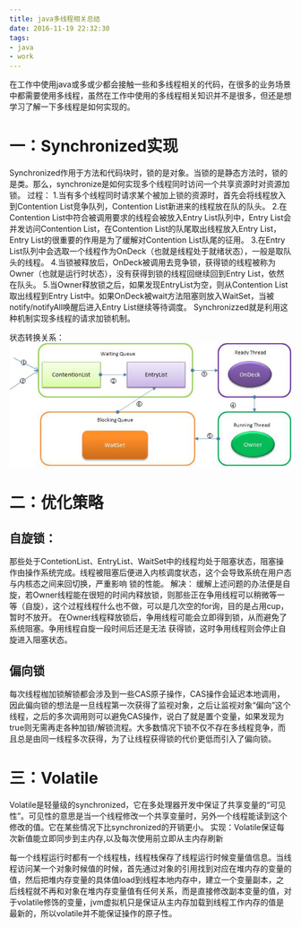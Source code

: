 ```yaml
---
title: java多线程相关总结
date: 2016-11-19 22:32:30
tags:
- java
- work
---
```

在工作中使用java或多或少都会接触一些和多线程相关的代码，在很多的业务场景中都需要使用多线程，虽然在工作中使用的多线程相关知识并不是很多，但还是想学习了解一下多线程是如何实现的。
<!--more-->

# 一：Synchronized实现
Synchronized作用于方法和代码块时，锁的是对象。当锁的是静态方法时，锁的是类。那么，synchronize是如何实现多个线程同时访问一个共享资源时对资源加锁。
过程：
1.当有多个线程同时请求某个被加上锁的资源时，首先会将线程放入到Contention List竞争队列，Contention List新进来的线程放在队的队头。
2.在Contention List中符合被调用要求的线程会被放入Entry List队列中，Entry List会并发访问Contention List，在Contention List的队尾取出线程放入Entry List，Entry List的很重要的作用是为了缓解对Contention List队尾的征用。
3.在Entry List队列中会选取一个线程作为OnDeck（也就是线程处于就绪状态），一般是取队头的线程。
4.当锁被释放后，OnDeck被调用去竞争锁，获得锁的线程被称为Owner（也就是运行时状态），没有获得到锁的线程回继续回到Entry List，依然在队头。
5.当Owner释放锁之后，如果发现EntryList为空，则从Contention List取出线程到Entry List中。如果OnDeck被wait方法阻塞则放入WaitSet，当被notify/notifyAll唤醒后进入Entry List继续等待调度。
Synchronizzed就是利用这种机制实现多线程的请求加锁机制。

状态转换关系：
<img src="/img/synchronizzed的状态转换关系.png" >

# 二：优化策略
## 自旋锁：
那些处于ContetionList、EntryList、WaitSet中的线程均处于阻塞状态，阻塞操作由操作系统完成。线程被阻塞后便进入内核调度状态，这个会导致系统在用户态与内核态之间来回切换，严重影响 锁的性能。
解决：
缓解上述问题的办法便是自旋，若Owner线程能在很短的时间内释放锁，则那些正在争用线程可以稍微等一等（自旋），这个过程线程什么也不做，可以是几次空的for询，目的是占用cup，暂时不放开。 在Owner线程释放锁后，争用线程可能会立即得到锁，从而避免了系统阻塞。争用线程自旋一段时间后还是无法 获得锁，这时争用线程则会停止自旋进入阻塞状态。
## 偏向锁
每次线程枷加锁解锁都会涉及到一些CAS原子操作，CAS操作会延迟本地调用，因此偏向锁的想法是一旦线程第一次获得了监视对象，之后让监视对象“偏向”这个 线程，之后的多次调用则可以避免CAS操作，说白了就是置个变量，如果发现为true则无需再走各种加锁/解锁流程。大多数情况下锁不仅不存在多线程竞争，而且总是由同一线程多次获得，为了让线程获得锁的代价更低而引入了偏向锁。


# 三：Volatile
Volatile是轻量级的synchronized，它在多处理器开发中保证了共享变量的“可见性”。可见性的意思是当一个线程修改一个共享变量时，另外一个线程能读到这个修改的值。它在某些情况下比synchronized的开销更小。
实现：Volatile保证每次新值能立即同步到主内存,以及每次使用前立即从主内存刷新

每一个线程运行时都有一个线程栈，线程栈保存了线程运行时候变量值信息。当线程访问某一个对象时候值的时候，首先通过对象的引用找到对应在堆内存的变量的值，然后把堆内存变量的具体值load到线程本地内存中，建立一个变量副本，之后线程就不再和对象在堆内存变量值有任何关系，而是直接修改副本变量的值，对于volatile修饰的变量，jvm虚拟机只是保证从主内存加载到线程工作内存的值是最新的，所以volatile并不能保证操作的原子性。
